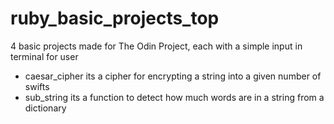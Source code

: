 # ruby_basic_projects_top
4 basic projects made for The Odin Project, each with a simple input in terminal for user
- caesar_cipher its a cipher for encrypting a string into a given number of swifts
- sub_string its a function to detect how much words are in a string from a dictionary